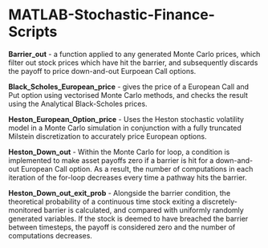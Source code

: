 # MATLAB-Stochastic-Finance-Scripts
**Barrier_out** - a function applied to any generated Monte Carlo prices, which filter out stock prices which have hit the barrier, and subsequently discards the payoff to price down-and-out Eurpoean Call options. 

**Black_Scholes_European_price** - gives the price of a European Call and Put option using vectorised Monte Carlo methods, and checks the result using the Analytical Black-Scholes prices. 

**Heston_European_Option_price** - Uses the Heston stochastic volatility model in a Monte Carlo simulation in conjunction with a fully truncated Milstein discretization to accurately price European options. 

**Heston_Down_out** - Within the Monte Carlo for loop, a condition is implemented to make asset payoffs zero if a barrier is hit for a down-and-out European Call option. As a result, the number of computations in each iteration of the for-loop decreases every time a pathway hits the barrier. 

**Heston_Down_out_exit_prob** - Alongside the barrier condition, the theoretical probability of a continuous time stock exiting a discretely-monitored barrier is calculated, and compared with uniformly randomly generated variables. If the stock is deemed to have breached the barrier between timesteps, the payoff is considered zero and the number of computations decreases.
